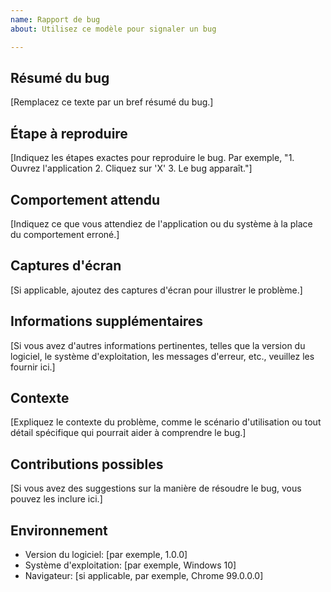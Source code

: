 ```yaml
---
name: Rapport de bug
about: Utilisez ce modèle pour signaler un bug

---
```


## Résumé du bug

[Remplacez ce texte par un bref résumé du bug.]

## Étape à reproduire

[Indiquez les étapes exactes pour reproduire le bug. Par exemple, "1. Ouvrez l'application 2. Cliquez sur 'X' 3. Le bug apparaît."]

## Comportement attendu

[Indiquez ce que vous attendiez de l'application ou du système à la place du comportement erroné.]

## Captures d'écran

[Si applicable, ajoutez des captures d'écran pour illustrer le problème.]

## Informations supplémentaires

[Si vous avez d'autres informations pertinentes, telles que la version du logiciel, le système d'exploitation, les messages d'erreur, etc., veuillez les fournir ici.]

## Contexte

[Expliquez le contexte du problème, comme le scénario d'utilisation ou tout détail spécifique qui pourrait aider à comprendre le bug.]

## Contributions possibles

[Si vous avez des suggestions sur la manière de résoudre le bug, vous pouvez les inclure ici.]

## Environnement

- Version du logiciel: [par exemple, 1.0.0]
- Système d'exploitation: [par exemple, Windows 10]
- Navigateur: [si applicable, par exemple, Chrome 99.0.0.0]
